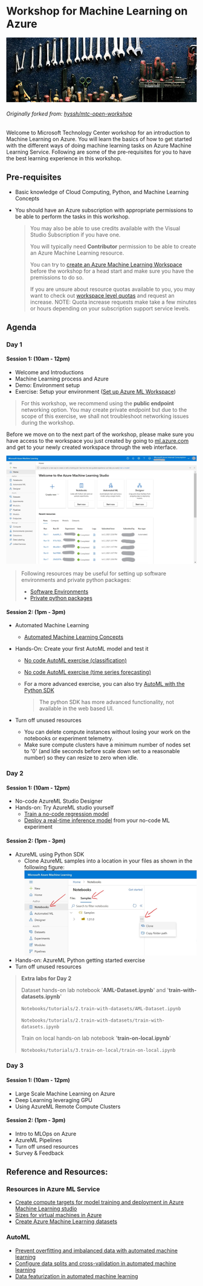 # Workshop for Machine Learning on Azure

![logo](images/workshop_logo.png)

###### Originally forked from: [hyssh/mtc-open-workshop](https://github.com/hyssh/mtc-open-workshop)

Welcome to Microsoft Technology Center workshop for an introduction to Machine Learning on Azure. You will learn the basics of how to get started with the different ways of doing machine learning tasks on Azure Machine Learning Service.
Following are some of the pre-requisites for you to have the best learning experience in this workshop.

## Pre-requisites

* Basic knowledge of Cloud Computing, Python, and Machine Learning Concepts

* You should have an Azure subscription with appropriate permissions to be able to perform the tasks in this workshop.

    > You may also be able to use credits available with the Visual Studio Subscription if you have one.
    >
    > You will typically need **Contributor** permission to be able to create an Azure Machine Learning resource.
    >
    > You can try to [create an Azure Machine Learning Workspace](https://docs.microsoft.com/en-us/azure/machine-learning/how-to-manage-workspace?tabs=azure-portal) before the workshop for a head start and make sure you have the premissions to do so.
    >
    > If you are unsure about resource quotas available to you, you may want to check out [workspace level quotas](https://docs.microsoft.com/en-us/azure/machine-learning/how-to-manage-quotas#workspace-level-quotas) and request an increase. NOTE: Quota increase requests make take a few minutes or hours depending on your subscription support service levels.

## Agenda

### Day 1

#### Session 1: (10am - 12pm)

* Welcome and Introductions
* Machine Learning process and Azure
* Demo: Environment setup
* Exercise: Setup your environment ([Set up Azure ML Workspace](https://docs.microsoft.com/en-us/azure/machine-learning/how-to-manage-workspace?tabs=azure-portal))

> For this workshop, we recommend using the **public endpoint** networking option. You may create private endpoint but due to the scope of this exercise, we shall not troubleshoot networking issues during the workshop.

Before we move on to the next part of the workshop, please make sure you have access to the workspace you just created by going to [ml.azure.com](ml.azure.com) and get to your newly created workspace through the web interface.

![Sample AML Workspace](images/aml-ws-homescreen.jpg)

> Following resources may be useful for setting up software environments and private python packages:
> * [Software Environments](https://docs.microsoft.com/en-us/azure/machine-learning/how-to-use-environments)
> * [Private python packages](https://docs.microsoft.com/en-us/azure/machine-learning/how-to-use-private-python-packages)

#### Session 2: (1pm - 3pm)

* Automated Machine Learning
  * [Automated Machine Learning Concepts](https://docs.microsoft.com/en-us/azure/machine-learning/concept-automated-ml)

* Hands-On: Create your first AutoML model and test it
  * [No code AutoML exercise (classification)](https://docs.microsoft.com/en-us/azure/machine-learning/tutorial-first-experiment-automated-ml)
  * [No code AutoML exercise (time series forecasting)](https://docs.microsoft.com/en-us/azure/machine-learning/tutorial-automated-ml-forecast)
  * For a more advanced exercise, you can also try [AutoML with the Python SDK](https://docs.microsoft.com/en-us/azure/machine-learning/tutorial-auto-train-models)

    > The python SDK has more advanced functionality, not available in the web based UI.

* Turn off unused resources
  * You can delete compute instances without losing your work on the notebooks or experiment telemetry.
  * Make sure compute clusters have a minimum number of nodes set to '0' (and Idle seconds before scale down set to a reasonable number) so they can resize to zero when idle.

### Day 2

#### Session 1: (10am - 12pm)

* No-code AzureML Studio Designer
* Hands-on: Try AzureML studio yourself
  * [Train a no-code regression model](https://docs.microsoft.com/en-us/azure/machine-learning/tutorial-designer-automobile-price-train-score)
  * [Deploy a real-time inference model](https://docs.microsoft.com/en-us/azure/machine-learning/tutorial-designer-automobile-price-deploy) from your no-code ML experiment

#### Session 2: (1pm - 3pm)

* AzureML using Python SDK
  * Clone AzureML samples into a location in your files as shown in the following figure:
  ![Clone Samples](images/clone-samples.jpg)
* Hands-on: AzureML Python getting started exercise
* Turn off unused resources

> **Extra labs for Day 2**
>
> Dataset hands-on lab notebook '**AML-Dataset.ipynb**' and '**train-with-datasets.ipynb**'
>
> ```Notebooks/tutorials/2.train-with-datasets/AML-Dataset.ipynb```
>
> ```Notebooks/tutorials/2.train-with-datasets/train-with-datasets.ipynb```
>
> Train on local hands-on lab notebook '**train-on-local.ipynb**'
>
> ```Notebooks/tutorials/3.train-on-local/train-on-local.ipynb```

### Day 3

#### Session 1: (10am - 12pm)

* Large Scale Machine Learning on Azure
* Deep Learning leveraging GPU
* Using AzureML Remote Compute Clusters

#### Session 2: (1pm - 3pm)

* Intro to MLOps on Azure
* AzureML Pipelines
* Turn off unsed resources
* Survey & Feedback

## Reference and Resources:

### Resources in Azure ML Service

* [Create compute targets for model training and deployment in Azure Machine Learning studio](https://docs.microsoft.com/en-us/azure/machine-learning/how-to-create-attach-compute-studio)
* [Sizes for virtual machines in Azure](https://docs.microsoft.com/en-us/azure/virtual-machines/sizes)
* [Create Azure Machine Learning datasets](https://docs.microsoft.com/en-us/azure/machine-learning/how-to-create-register-datasets)

### AutoML

* [Prevent overfitting and imbalanced data with automated machine learning](https://docs.microsoft.com/en-us/azure/machine-learning/concept-manage-ml-pitfalls)
* [Configure data splits and cross-validation in automated machine learning](https://docs.microsoft.com/en-us/azure/machine-learning/how-to-configure-cross-validation-data-splits)
* [Data featurization in automated machine learning](https://docs.microsoft.com/en-us/azure/machine-learning/how-to-configure-auto-features)